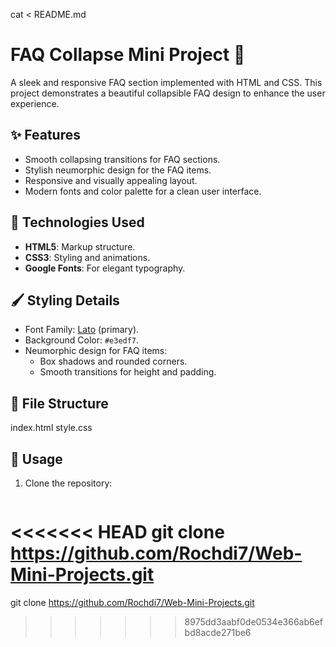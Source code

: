 cat <<EOT > README.md
# FAQ Collapse Mini Project 📂

A sleek and responsive FAQ section implemented with HTML and CSS. This project demonstrates a beautiful collapsible FAQ design to enhance the user experience.

## ✨ Features
- Smooth collapsing transitions for FAQ sections.
- Stylish neumorphic design for the FAQ items.
- Responsive and visually appealing layout.
- Modern fonts and color palette for a clean user interface.

## 🚀 Technologies Used
- **HTML5**: Markup structure.
- **CSS3**: Styling and animations.
- **Google Fonts**: For elegant typography.

## 🖌️ Styling Details
- Font Family: [Lato](https://fonts.google.com/specimen/Lato) (primary).
- Background Color: `#e3edf7`.
- Neumorphic design for FAQ items:
  - Box shadows and rounded corners.
  - Smooth transitions for height and padding.

## 📂 File Structure
index.html
style.css

## 📖 Usage
1. Clone the repository:
   ```bash
<<<<<<< HEAD
   git clone https://github.com/Rochdi7/Web-Mini-Projects.git
=======
   git clone https://github.com/Rochdi7/Web-Mini-Projects.git
>>>>>>> 8975dd3aabf0de0534e366ab6efbd8acde271be6
